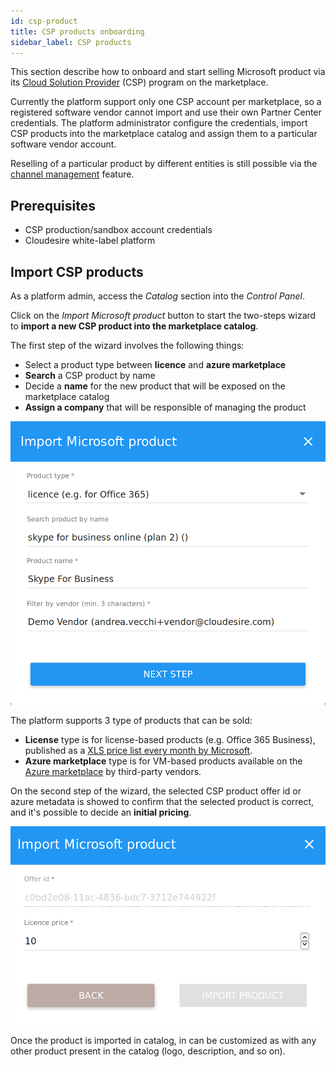 ```yaml
---
id: csp-product
title: CSP products onboarding
sidebar_label: CSP products
---
```


This section describe how to onboard and start selling Microsoft product via its
[Cloud Solution
Provider](https://partner.microsoft.com/en-US/cloud-solution-provider/) (CSP)
program on the marketplace.

Currently the platform support only one CSP account per marketplace, so a
registered software vendor cannot import and use their own Partner Center
credentials. The platform administrator configure the credentials, import CSP
products into the marketplace catalog and assign them to a particular software
vendor account.

Reselling of a particular product by different entities is still possible via
the [channel management](channel.md) feature.

## Prerequisites

* CSP production/sandbox account credentials
* Cloudesire white-label platform

## Import CSP products

As a platform admin, access the *Catalog* section into the *Control Panel*.

Click on the *Import Microsoft product* button to start the two-steps wizard to
**import a new CSP product into the marketplace catalog**.

The first step of the wizard involves the following things:

* Select a product type between **licence** and **azure marketplace**
* **Search** a CSP product by name
* Decide a **name** for the new product that will be exposed on the marketplace catalog
* **Assign a company** that will be responsible of managing the product

![Import microsoft product](/docs/assets/csp-product/import-microsoft-product.png)

The platform supports 3 type of products that can be sold:

* **License** type is for license-based products (e.g. Office 365 Business),
  published as a [XLS price list every month by
  Microsoft](https://docs.microsoft.com/en-us/partner-center/csp-documents-and-learning-resources#pricing).
* **Azure marketplace** type is for VM-based products available on the [Azure
  marketplace](https://azuremarketplace.microsoft.com/en-us/marketplace/apps) by
  third-party vendors.

On the second step of the wizard, the selected CSP product offer id or azure
metadata is showed to confirm that the selected product is correct, and it's
possible to decide an **initial pricing**.

![Import microsoft product](/docs/assets/csp-product/import-microsoft-product-create.png)

Once the product is imported in catalog, in can be customized as with any other
product present in the catalog (logo, description, and so on).
